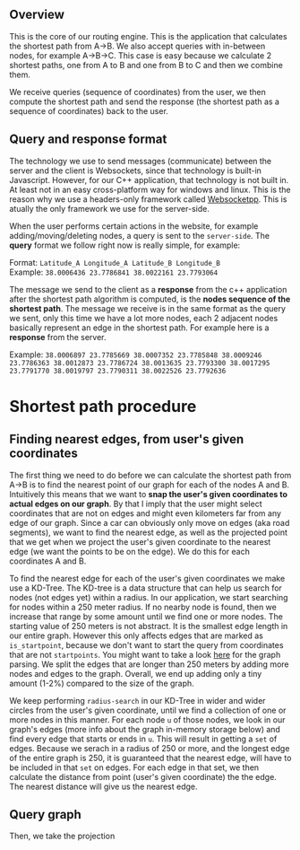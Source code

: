 ## Overview

This is the core of our routing engine. This is the application that calculates the shortest path from A->B. We also accept queries with in-between nodes, for example A->B->C. This case is easy because we calculate 2 shortest paths, one from A to B and one from B to C and then we combine them.

We receive queries (sequence of coordinates) from the user, we then compute the shortest path and send the response (the shortest path as a sequence of coordinates) back to the user.

## Query and response format

The technology we use to send messages (communicate) between the server and the client is Websockets, since that technology is built-in Javascript. However, for our C++ application, that technology is not built in. At least not in an easy cross-platform way for windows and linux. This is the reason why we use a headers-only framework called [Websocketpp](https://github.com/zaphoyd/websocketpp). This is atually the only framework we use for the server-side.

When the user performs certain actions in the website, for example adding/moving/deleting nodes, a query is sent to the `server-side`. The **query** format we follow right now is really simple, for example:

Format: `Latitude_A Longitude_A Latitude_B Longitude_B`<br>
Example: `38.0006436 23.7786841 38.0022161 23.7793064`

The message we send to the client as a **response** from the c++ application after the shortest path algorithm is computed, is the **nodes sequence of the shortest path**. The message we receive is in the same format as the query we sent, only this time we have a lot more nodes, each 2 adjacent nodes basically represent an edge in the shortest path. For example here is a **response** from the server.

Example: `38.0006897 23.7785669 38.0007352 23.7785848 38.0009246 23.7786363 38.0012873 23.7786724 38.0013635 23.7793300 38.0017295 23.7791770 38.0019797 23.7790311 38.0022526 23.7792636`

# Shortest path procedure

## Finding nearest edges, from user's given coordinates

The first thing we need to do before we can calculate the shortest path from A->B is to find the nearest point of our graph for each of the nodes A and B. Intuitively this means that we want to **snap the user's given coordinates to actual edges on our graph**. By that I imply that the user might select coordinates that are not on edges and might even kilometers far from any edge of our graph. Since a car can obviously only move on edges (aka road segments), we want to find the nearest edge, as well as the projected point that we get when we project the user's given coordinate to the nearest edge (we want the points to be on the edge). We do this for each coordinates A and B.
 
To find the nearest edge for each of the user's given coordinates we make use a KD-Tree. The KD-tree is a data structure that can help us search for nodes (not edges yet) within a radius. In our application, we start searching for nodes within a 250 meter radius. If no nearby node is found, then we increase that range by some amount until we find one or more nodes. The starting value of 250 meters is not abstract. It is the smallest edge length in our entire graph. However this only affects edges that are marked as `is_startpoint`, because we don't want to start the query from coordinates that are not `startpoints`. You might want to take a look [here](https://github.com/outerpixels/routing-engine-graph-extractor/blob/master/README.md) for the graph parsing. We split the edges that are longer than 250 meters by adding more nodes and edges to the graph. Overall, we end up adding only a tiny amount (1-2%) compared to the size of the graph.

We keep performing  `radius-search` in our KD-Tree in wider and wider circles from the user's given coordinate, until we find a collection of one or more nodes in this manner. For each node `u` of those nodes, we look in our graph's edges (more info about the graph in-memory storage below) and find every edge that starts or ends in `u`. This will result in getting a `set` of edges. Because we serach in a radius of 250 or more, and the longest edge of the entire graph is 250, it is guaranteed that the nearest edge, will have to be included in that `set` on edges. For each edge in that set, we then calculate the distance from point (user's given coordinate) the the edge. The nearest distance will give us the nearest edge. 

## Query graph

Then, we take the projection 


